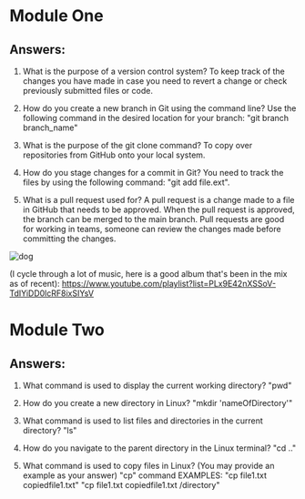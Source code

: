 # Module One

## Answers:

1. What is the purpose of a version control system?
   To keep track of the changes you have made in case you need to revert a change or check previously submitted files or code.

2. How do you create a new branch in Git using the command line?
   Use the following command in the desired location for your branch: "git branch branch_name"
      
3. What is the purpose of the git clone command?
   To copy over repositories from GitHub onto your local system.
      
4. How do you stage changes for a commit in Git?
   You need to track the files by using the following command: "git add file.ext".
      
5. What is a pull request used for?
   A pull request is a change made to a file in GitHub that needs to be approved. When the pull request is approved, the branch can be merged to the main branch. Pull requests are good for working in teams, someone can review the changes made before committing the changes.

![dog](https://github.com/g-nono/Gino_Training_Modules/assets/25494635/f762faa9-65da-4da0-96d2-8070538f3eda)


(I cycle through a lot of music, here is a good album that's been in the mix as of recent):
https://www.youtube.com/playlist?list=PLx9E42nXSSoV-TdIYiDD0lcRF8ixSIYsV





# Module Two

## Answers:
1. What command is used to display the current working directory?
   "pwd"

2. How do you create a new directory in Linux?
   "mkdir 'nameOfDirectory'"

3. What command is used to list files and directories in the current directory?
   "ls"

4. How do you navigate to the parent directory in the Linux terminal?
   "cd .."

5. What command is used to copy files in Linux? (You may provide an example as your answer)
   "cp" command
   EXAMPLES: "cp file1.txt copiedfile1.txt"
             "cp file1.txt copiedfile1.txt /directory"
